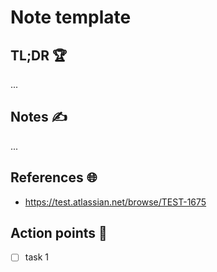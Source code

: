 # Note template

## TL;DR 🏆

...

## Notes ✍

...

## References 🌐

- https://test.atlassian.net/browse/TEST-1675

## Action points 📌

- [ ] task 1
